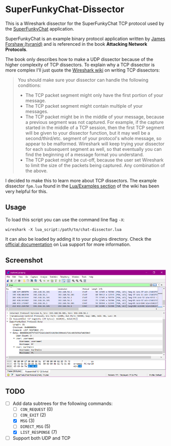 # SuperFunkyChat-Dissector

This is a Wireshark dissector for the SuperFunkyChat TCP protocol used by the [SuperFunkyChat](https://github.com/tyranid/SuperFunkyChat) application.

SuperFunkyChat is an example binary protocol application written by [James Forshaw (tyranid)](https://github.com/tyranid) and is referenced in the book **Attacking Network Protocols**.

The book only describes how to make a UDP dissector because of the higher complexity of TCP dissectors. To explain why a TCP dissector is more complex I'll just quote the [Wireshark wiki](https://wiki.wireshark.org/Lua/Dissectors#TCP_reassembly) on writing TCP dissectors:

> You should make sure your dissector can handle the following conditions:
>
> - The TCP packet segment might only have the first portion of your message.
> - The TCP packet segment might contain multiple of your messages.
> - The TCP packet might be in the middle of your message, because a previous segment was not captured. For example, if the capture started in the middle of a TCP session, then the first TCP segment will be given to your dissector function, but it may well be a second/third/etc. segment of your protocol's whole message, so appear to be malformed. Wireshark will keep trying your dissector for each subsequent segment as well, so that eventually you can find the beginning of a message format you understand.
> - The TCP packet might be cut-off, because the user set Wireshark to limit the size of the packets being captured.
  Any combination of the above.

I decided to make this to learn more about TCP dissectors. The example dissector `fpm.lua` found in the [Lua/Examples section](https://wiki.wireshark.org/Lua/Examples#A_dissector_tutorial_with_TCP-reassembly) of the wiki has been very helpful for this.

## Usage

To load this script you can use the command line flag `-X`:

```
wireshark -X lua_script:/path/to/chat-dissector.lua
```

It can also be loaded by adding it to your plugins directory. Check the [official documentation](https://www.wireshark.org/docs/wsdg_html_chunked/wsluarm.html) on Lua support for more information.

## Screenshot
![Screenshot of the Wireshark application capturing SuperFunkyChat packets. A response to the 'list' command is highlighted, which contains a list of connected users.](/img/dissector.png?raw=true "Dissector")

## TODO

- [ ] Add data subtrees for the following commands:
  - [ ] `CON_REQUEST` (0)
  - [ ] `CON_EXIT` (2)
  - [x] `MSG` (3)
  - [ ] `DIRECT_MSG` (5)
  - [x] `LIST_RESPONSE` (7)
- [ ] Support both UDP and TCP
